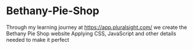 # Bethany-Pie-Shop

Through my learning journey at https://app.pluralsight.com/  we create the Bethany Pie Shop website
Applying CSS, JavaScript and other details needed to make it perfect



